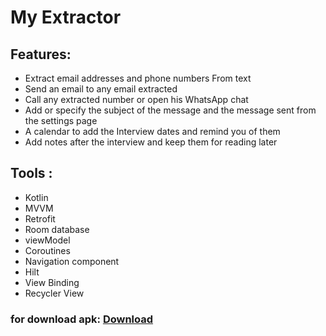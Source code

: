 # My Extractor

## Features:
* Extract email addresses and phone numbers From text
* Send an email to any email extracted
* Call any extracted number or open his WhatsApp chat
* Add or specify the subject of the message and the message sent from the settings page
* A calendar to add the Interview dates and remind you of them
* Add notes after the interview and keep them for reading later
## Tools :       
* Kotlin
* MVVM
* Retrofit
* Room database
* viewModel  
* Coroutines
* Navigation component 
* Hilt
* View Binding
* Recycler View 
### for download apk: [Download](https://drive.google.com/file/d/1EV-qCMBNinL6kUgwRL_usVzkkvMUmIxm/view?usp=sharing)
